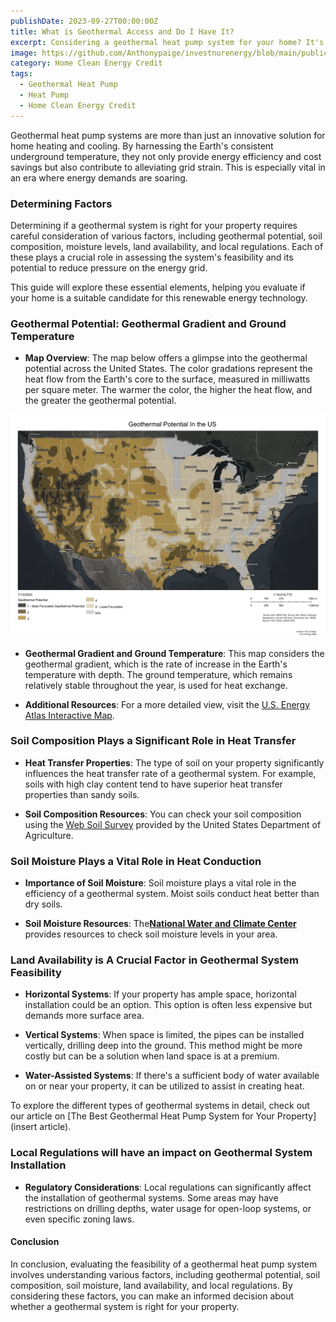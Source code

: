 ```yaml
---
publishDate: 2023-09-27T00:00:00Z
title: What is Geothermal Access and Do I Have It?
excerpt: Considering a geothermal heat pump system for your home? It's vital to comprehend the elements that can impact the system's efficiency. This guide will walk you through the crucial considerations, enabling you to evaluate the feasibility of a geothermal heat pump system for your property.
image: https://github.com/Anthonypaige/investnurenergy/blob/main/public/images/cover-art/Geo-2-cover-art.png?raw=true'
category: Home Clean Energy Credit
tags:
  - Geothermal Heat Pump
  - Heat Pump
  - Home Clean Energy Credit
---
```


Geothermal heat pump systems are more than just an innovative solution for home heating and cooling. By harnessing the Earth's consistent underground temperature, they not only provide energy efficiency and cost savings but also contribute to alleviating grid strain. This is especially vital in an era where energy demands are soaring.

### Determining Factors

Determining if a geothermal system is right for your property requires careful consideration of various factors, including geothermal potential, soil composition, moisture levels, land availability, and local regulations. Each of these plays a crucial role in assessing the system's feasibility and its potential to reduce pressure on the energy grid.

This guide will explore these essential elements, helping you evaluate if your home is a suitable candidate for this renewable energy technology.

### Geothermal Potential: Geothermal Gradient and Ground Temperature

- **Map Overview**: The map below offers a glimpse into the geothermal potential across the United States. The color gradations represent the heat flow from the Earth's core to the surface, measured in milliwatts per square meter. The warmer the color, the higher the heat flow, and the greater the geothermal potential.

![Super wide](https://github.com/Anthonypaige/investnurenergy/blob/main/public/images/page-art/GEO-map-page-art.png?raw=true)

- **Geothermal Gradient and Ground Temperature**: This map considers the geothermal gradient, which is the rate of increase in the Earth's temperature with depth. The ground temperature, which remains relatively stable throughout the year, is used for heat exchange.

- **Additional Resources**: For a more detailed view, visit the [U.S. Energy Atlas Interactive Map](https://www.eia.gov/).

### Soil Composition Plays a Significant Role in Heat Transfer

- **Heat Transfer Properties**: The type of soil on your property significantly influences the heat transfer rate of a geothermal system. For example, soils with high clay content tend to have superior heat transfer properties than sandy soils.

- **Soil Composition Resources**: You can check your soil composition using the [Web Soil Survey](https://websoilsurvey.sc.egov.usda.gov/) provided by the United States Department of Agriculture.

### Soil Moisture Plays a Vital Role in Heat Conduction

- **Importance of Soil Moisture**: Soil moisture plays a vital role in the efficiency of a geothermal system. Moist soils conduct heat better than dry soils.

- **Soil Moisture Resources**: The[**National Water and Climate Center**](https://www.wcc.nrcs.usda.gov/) provides resources to check soil moisture levels in your area.

### Land Availability is A Crucial Factor in Geothermal System Feasibility

- **Horizontal Systems**: If your property has ample space, horizontal installation could be an option. This option is often less expensive but demands more surface area.

- **Vertical Systems**: When space is limited, the pipes can be installed vertically, drilling deep into the ground. This method might be more costly but can be a solution when land space is at a premium.

- **Water-Assisted Systems**: If there's a sufficient body of water available on or near your property, it can be utilized to assist in creating heat.

To explore the different types of geothermal systems in detail, check out our article on [The Best Geothermal Heat Pump System for Your Property](insert article).

### Local Regulations will have an impact on Geothermal System Installation

- **Regulatory Considerations**: Local regulations can significantly affect the installation of geothermal systems. Some areas may have restrictions on drilling depths, water usage for open-loop systems, or even specific zoning laws.

#### Conclusion

In conclusion, evaluating the feasibility of a geothermal heat pump system involves understanding various factors, including geothermal potential, soil composition, soil moisture, land availability, and local regulations. By considering these factors, you can make an informed decision about whether a geothermal system is right for your property.
